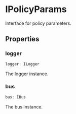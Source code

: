 # IPolicyParams

Interface for policy parameters.

## Properties

### logger

```ts
logger: ILogger
```

The logger instance.

### bus

```ts
bus: IBus
```

The bus instance.
